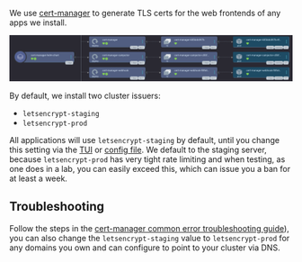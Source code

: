 We use [cert-manager](https://cert-manager.io) to generate TLS certs for the web frontends of any apps we install. 

<img src="/assets/images/screenshots/certmanager_screenshot.png" alt="Argo CD web interface screenshot of cert manager in tree view mode showing cert-manager-helm-chart with three of its children. The screenshot does not show the entire Argo CD application because it contains well over 10 different roles and cluster roles and does not fit on one page, so instead we've chosen to show only the deployment children which are cert-manager, cert-manager-caininjector, and cert-manager-webhook each with their own replicasets and pods.">

By default, we install two cluster issuers:

- `letsencrypt-staging`
- `letsencrypt-prod`

All applications will use `letsencrypt-staging` by default, until you change this setting via the [TUI](/tui/apps_screen/#modifying-globally-available-templating-parameters-for-argo-cd-applicationsets) or [config file](/config_file/#globally-available-argo-cd-applicationset). We default to the staging server, because `letsencrypt-prod` has very tight rate limiting and when testing, as one does in a lab, you can easily exceed this, which can issue you a ban for at least a week.

## Troubleshooting

Follow the steps in the [cert-manager common error troubleshooting guide](https://cert-manager.io/docs/faq/acme/#common-errors)), you can also change the `letsencrypt-staging` value to `letsencrypt-prod` for any domains you own and can configure to point to your cluster via DNS.
